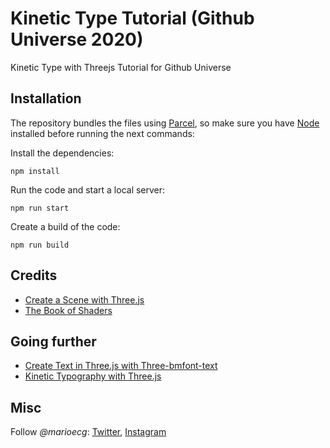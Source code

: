 # Kinetic Type Tutorial (Github Universe 2020)
Kinetic Type with Threejs Tutorial for Github Universe

## Installation

The repository bundles the files using [Parcel](https://parceljs.org/), so make sure you have [Node](https://nodejs.org/en/) installed before running the next commands:

Install the dependencies:

```
npm install
```

Run the code and start a local server:

```
npm run start
```

Create a build of the code:

```
npm run build
```
## Credits

- [Create a Scene with Three.js](https://threejs.org/docs/index.html#manual/en/introduction/Creating-a-scene)
- [The Book of Shaders](https://thebookofshaders.com/glossary/)

## Going further

- [Create Text in Three.js with Three-bmfont-text](https://tympanus.net/codrops/2019/10/10/create-text-in-three-js-with-three-bmfont-text/)
- [Kinetic Typography with Three.js](https://tympanus.net/codrops/2020/06/02/kinetic-typography-with-three-js/)

## Misc

Follow *@marioecg*: [Twitter](https://twitter.com/marioecg), [Instagram](https://www.instagram.com/marioecg/)
